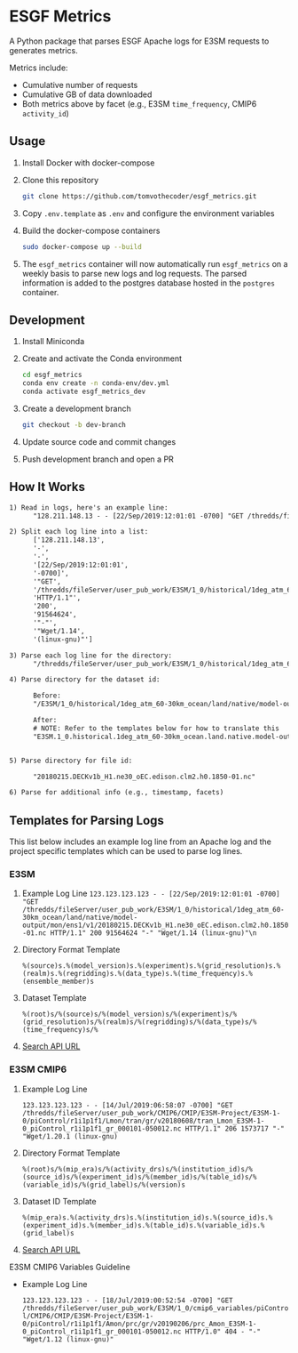# ESGF Metrics

A Python package that parses ESGF Apache logs for E3SM requests to generates metrics.

Metrics include:

- Cumulative number of requests
- Cumulative GB of data downloaded
- Both metrics above by facet (e.g., E3SM `time_frequency`, CMIP6 `activity_id`)

## Usage

1. Install Docker with docker-compose
2. Clone this repository

   ```bash
   git clone https://github.com/tomvothecoder/esgf_metrics.git
   ```

3. Copy `.env.template` as `.env` and configure the environment variables
4. Build the docker-compose containers

   ```bash
   sudo docker-compose up --build
   ```

5. The `esgf_metrics` container will now automatically run `esgf_metrics` on a weekly basis to parse new logs and log requests. The parsed information is added to the postgres database hosted in the `postgres` container.

## Development

1. Install Miniconda
2. Create and activate the Conda environment

   ```bash
   cd esgf_metrics
   conda env create -n conda-env/dev.yml
   conda activate esgf_metrics_dev
   ```

3. Create a development branch

   ```bash
   git checkout -b dev-branch
   ```

4. Update source code and commit changes
5. Push development branch and open a PR

## How It Works

```txt
1) Read in logs, here's an example line:
      "128.211.148.13 - - [22/Sep/2019:12:01:01 -0700] "GET /thredds/fileServer/user_pub_work/E3SM/1_0/historical/1deg_atm_60-30km_ocean/land/native/model-output/mon/ens1/v1/20180215.DECKv1b_H1.ne30_oEC.edison.clm2.h0.1850-01.nc HTTP/1.1" 200 91564624 "-" "Wget/1.14 (linux-gnu)"\n"

2) Split each log line into a list:
      ['128.211.148.13',
      '-',
      '-',
      '[22/Sep/2019:12:01:01',
      '-0700]',
      '"GET',
      '/thredds/fileServer/user_pub_work/E3SM/1_0/historical/1deg_atm_60-30km_ocean/land/native/model-output/mon/ens1/v1/20180215.DECKv1b_H1.ne30_oEC.edison.clm2.h0.1850-01.nc',
      'HTTP/1.1"',
      '200',
      '91564624',
      '"-"',
      '"Wget/1.14',
      '(linux-gnu)"']

3) Parse each log line for the directory:
      "/thredds/fileServer/user_pub_work/E3SM/1_0/historical/1deg_atm_60-30km_ocean/land/native/model-output/mon/ens1/v1/20180215.DECKv1b_H1.ne30_oEC.edison.clm2.h0.1850-01.nc"

4) Parse directory for the dataset id:

      Before:
      "/E3SM/1_0/historical/1deg_atm_60-30km_ocean/land/native/model-output/mon/ens1/v1/"

      After:
      # NOTE: Refer to the templates below for how to translate this
      "E3SM.1_0.historical.1deg_atm_60-30km_ocean.land.native.model-output.mon.ens1.v1"


5) Parse directory for file id:

      "20180215.DECKv1b_H1.ne30_oEC.edison.clm2.h0.1850-01.nc"

6) Parse for additional info (e.g., timestamp, facets)
```

## Templates for Parsing Logs

This list below includes an example log line from an Apache log and the project specific templates which can be used to parse log lines.

### E3SM

1. Example Log Line
   `123.123.123.123 - - [22/Sep/2019:12:01:01 -0700] "GET /thredds/fileServer/user_pub_work/E3SM/1_0/historical/1deg_atm_60-30km_ocean/land/native/model-output/mon/ens1/v1/20180215.DECKv1b_H1.ne30_oEC.edison.clm2.h0.1850-01.nc HTTP/1.1" 200 91564624 "-" "Wget/1.14 (linux-gnu)"\n`

2. Directory Format Template

   `%(source)s.%(model_version)s.%(experiment)s.%(grid_resolution)s.%(realm)s.%(regridding)s.%(data_type)s.%(time_frequency)s.%(ensemble_member)s`

3. Dataset Template

   `%(root)s/%(source)s/%(model_version)s/%(experiment)s/%(grid_resolution)s/%(realm)s/%(regridding)s/%(data_type)s/%(time_frequency)s/%`

4. [Search API URL](https://esgf-node.llnl.gov/esg-search/search/?offset=0&limit=0&type=Dataset&replica=false&latest=true&project=e3sm&project=ACME&facets=experiment%2Cscience_driver%2Crealm%2Cmodel_version%2Cregridding%2Ctime_frequency%2Cdata_type%2Censemble_member%2Ctuning%2Ccampaign%2Cperiod%2Catmos_grid_resolution%2Cocean_grid_resolution%2Cland_grid_resolution%2Cseaice_grid_resolution%2Cdata_node&format=application%2Fsolr%2Bjson)

### E3SM CMIP6

1. Example Log Line

   `123.123.123.123 - - [14/Jul/2019:06:58:07 -0700] "GET /thredds/fileServer/user_pub_work/CMIP6/CMIP/E3SM-Project/E3SM-1-0/piControl/r1i1p1f1/Lmon/tran/gr/v20180608/tran_Lmon_E3SM-1-0_piControl_r1i1p1f1_gr_000101-050012.nc HTTP/1.1" 206 1573717 "-" "Wget/1.20.1 (linux-gnu)`

2. Directory Format Template

   `%(root)s/%(mip_era)s/%(activity_drs)s/%(institution_id)s/%(source_id)s/%(experiment_id)s/%(member_id)s/%(table_id)s/%(variable_id)s/%(grid_label)s/%(version)s`

3. Dataset ID Template

   `%(mip_era)s.%(activity_drs)s.%(institution_id)s.%(source_id)s.%(experiment_id)s.%(member_id)s.%(table_id)s.%(variable_id)s.%(grid_label)s`

4. [Search API URL](https://esgf-node.llnl.gov/esg-search/search/?offset=0&limit=0&type=Dataset&replica=false&latest=true&institution_id=E3SM-Project&project=CMIP6&facets=mip_era%2Cactivity_id%2Cmodel_cohort%2Cproduct%2Csource_id%2Cinstitution_id%2Csource_type%2Cnominal_resolution%2Cexperiment_id%2Csub_experiment_id%2Cvariant_label%2Cgrid_label%2Ctable_id%2Cfrequency%2Crealm%2Cvariable_id%2Ccf_standard_name%2Cdata_node&format=application%2Fsolr%2Bjson)

E3SM CMIP6 Variables Guideline

- Example Log Line

  `123.123.123.123 - - [18/Jul/2019:00:52:54 -0700] "GET /thredds/fileServer/user_pub_work/E3SM/1_0/cmip6_variables/piControl/CMIP6/CMIP/E3SM-Project/E3SM-1-0/piControl/r1i1p1f1/Amon/prc/gr/v20190206/prc_Amon_E3SM-1-0_piControl_r1i1p1f1_gr_000101-050012.nc HTTP/1.0" 404 - "-" "Wget/1.12 (linux-gnu)"`
